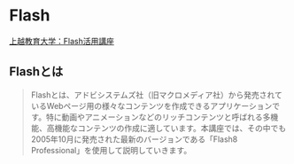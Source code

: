 # Flash

[上越教育大学：Flash活用講座](http://juen-cs.dl.juen.ac.jp/html/flash/)


## Flashとは

>Flashとは、アドビシステムズ社（旧マクロメディア社）から発売されているWebページ用の様々なコンテンツを作成できるアプリケーションです。特に動画やアニメーションなどのリッチコンテンツと呼ばれる多機能、高機能なコンテンツの作成に適しています。本講座では、その中でも2005年10月に発売された最新のバージョンである「Flash8 Professional」を使用して説明していきます。

